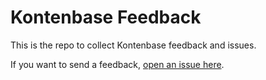 # Kontenbase Feedback

This is the repo to collect Kontenbase feedback and issues.

If you want to send a feedback, [open an issue here](https://github.com/kontenbase/feedback/issues/new).
